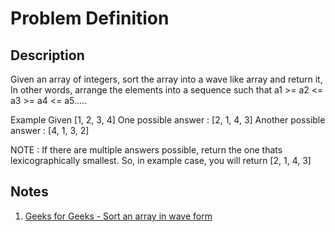 # Problem Definition

## Description

Given an array of integers, sort the array into a wave like array and return it,
In other words, arrange the elements into a sequence such that a1 >= a2 <= a3 >= a4 <= a5.....

Example
Given [1, 2, 3, 4]
One possible answer : [2, 1, 4, 3]
Another possible answer : [4, 1, 3, 2]

NOTE : If there are multiple answers possible, return the one thats lexicographically smallest.
So, in example case, you will return [2, 1, 4, 3]

## Notes

1. [Geeks for Geeks - Sort an array in wave form](https://www.geeksforgeeks.org/sort-array-wave-form-2/)